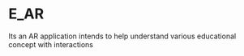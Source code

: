 # E_AR
Its an AR application intends to help understand various educational concept with interactions 
